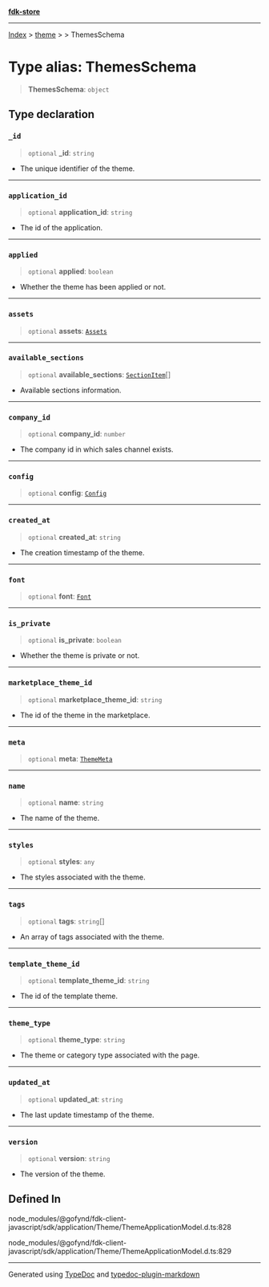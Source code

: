 [**fdk-store**](../../../README.md)
***

[Index](../../../API.md) > [theme](../../README.md) > [<internal>](../README.md) > ThemesSchema

# Type alias: ThemesSchema

> **ThemesSchema**: `object`

## Type declaration

### `_id`

> `optional` **\_id**: `string`

- The unique identifier of the theme.

***

### `application_id`

> `optional` **application\_id**: `string`

- The id of the application.

***

### `applied`

> `optional` **applied**: `boolean`

- Whether the theme has been applied or not.

***

### `assets`

> `optional` **assets**: [`Assets`](type-alias.Assets.md)

***

### `available_sections`

> `optional` **available\_sections**: [`SectionItem`](type-alias.SectionItem.md)[]

- Available sections information.

***

### `company_id`

> `optional` **company\_id**: `number`

- The company id in which sales channel exists.

***

### `config`

> `optional` **config**: [`Config`](type-alias.Config.md)

***

### `created_at`

> `optional` **created\_at**: `string`

- The creation timestamp of the theme.

***

### `font`

> `optional` **font**: [`Font`](type-alias.Font.md)

***

### `is_private`

> `optional` **is\_private**: `boolean`

- Whether the theme is private or not.

***

### `marketplace_theme_id`

> `optional` **marketplace\_theme\_id**: `string`

- The id of the theme in the marketplace.

***

### `meta`

> `optional` **meta**: [`ThemeMeta`](type-alias.ThemeMeta.md)

***

### `name`

> `optional` **name**: `string`

- The name of the theme.

***

### `styles`

> `optional` **styles**: `any`

- The styles associated with the theme.

***

### `tags`

> `optional` **tags**: `string`[]

- An array of tags associated with the theme.

***

### `template_theme_id`

> `optional` **template\_theme\_id**: `string`

- The id of the template theme.

***

### `theme_type`

> `optional` **theme\_type**: `string`

- The theme or category type associated with the page.

***

### `updated_at`

> `optional` **updated\_at**: `string`

- The last update timestamp of the theme.

***

### `version`

> `optional` **version**: `string`

- The version of the theme.

## Defined In

node\_modules/@gofynd/fdk-client-javascript/sdk/application/Theme/ThemeApplicationModel.d.ts:828

node\_modules/@gofynd/fdk-client-javascript/sdk/application/Theme/ThemeApplicationModel.d.ts:829

***
Generated using [TypeDoc](https://typedoc.org/) and [typedoc-plugin-markdown](https://www.npmjs.com/package/typedoc-plugin-markdown)
